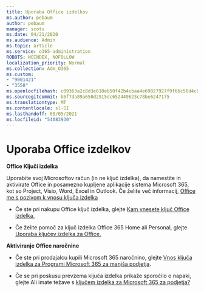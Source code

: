 ```yaml
---
title: Uporaba Office izdelkov
ms.author: pebaum
author: pebaum
manager: scotv
ms.date: 04/21/2020
ms.audience: Admin
ms.topic: article
ms.service: o365-administration
ROBOTS: NOINDEX, NOFOLLOW
localization_priority: Normal
ms.collection: Adm_O365
ms.custom:
- "9001421"
- "3550"
ms.openlocfilehash: c09363a2c8d3e610eb50f42b4cbaa4e69827927f9f66c56d4c88b7ede3d85126
ms.sourcegitcommit: b5f7da89a650d2915dc652449623c78be6247175
ms.translationtype: MT
ms.contentlocale: sl-SI
ms.lasthandoff: 08/05/2021
ms.locfileid: "54083930"
---
```

# <a name="using-office-product-keys"></a>Uporaba Office izdelkov

**Office Ključi izdelka**

Uporabite svoj Microsoftov račun (in ne ključ izdelka), da namestite in aktivirate Office in posamezno kupljene aplikacije sistema Microsoft 365, kot so Project, Visio, Word, Excel in Outlook. Če želite več informacij, [Office me s pozivom k vnosu ključa izdelka](https://support.office.com/article/12a5763a-d45c-4685-8c95-a44500213759?ui=en-US&rs=en-US&ad=US#bkmk_promptforpkey)

- Če ste pri nakupu Office ključ izdelka, glejte [Kam vnesete ključ Office izdelka.](https://support.office.com/article/Where-to-enter-your-Office-product-key-0a82e5ae-739e-4b92-a6f4-2ec780c185db)

- Če želite pomoč za ključ izdelka Office 365 Home ali Personal, glejte [Uporaba ključev izdelka za Office.](https://support.office.com/article/using-product-keys-with-office-12a5763a-d45c-4685-8c95-a44500213759)

**Aktiviranje Office naročnine** 

- Če ste pri prodajalcu kupili Microsoft 365 naročnino, glejte [Vnos ključa izdelka za Programi Microsoft 365 za manjša podjetja](https://docs.microsoft.com/microsoft-365/commerce/enter-your-product-key).

- Če se pri poskusu prevzema ključa izdelka prikaže sporočilo o napaki, glejte Ali imate težave s [ključem izdelka za Microsoft 365 za podjetja?](https://docs.microsoft.com/microsoft-365/commerce/product-key-errors-and-solutions)
